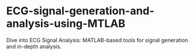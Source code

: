 # ECG-signal-generation-and-analysis-using-MTLAB
Dive into ECG Signal Analysis: MATLAB-based tools for signal generation and in-depth analysis.
